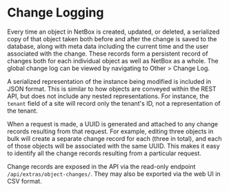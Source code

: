 # Change Logging

Every time an object in NetBox is created, updated, or deleted, a serialized copy of that object taken both before and after the change is saved to the database, along with meta data including the current time and the user associated with the change. These records form a persistent record of changes both for each individual object as well as NetBox as a whole. The global change log can be viewed by navigating to Other > Change Log.

A serialized representation of the instance being modified is included in JSON format. This is similar to how objects are conveyed within the REST API, but does not include any nested representations. For instance, the `tenant` field of a site will record only the tenant's ID, not a representation of the tenant.

When a request is made, a UUID is generated and attached to any change records resulting from that request. For example, editing three objects in bulk will create a separate change record for each  (three in total), and each of those objects will be associated with the same UUID. This makes it easy to identify all the change records resulting from a particular request.

Change records are exposed in the API via the read-only endpoint `/api/extras/object-changes/`. They may also be exported via the web UI in CSV format.
